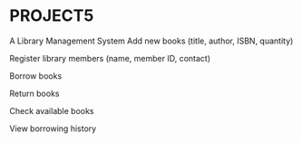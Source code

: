 # PROJECT5
A Library Management System
Add new books (title, author, ISBN, quantity)

Register library members (name, member ID, contact)

Borrow books

Return books

Check available books

View borrowing history
